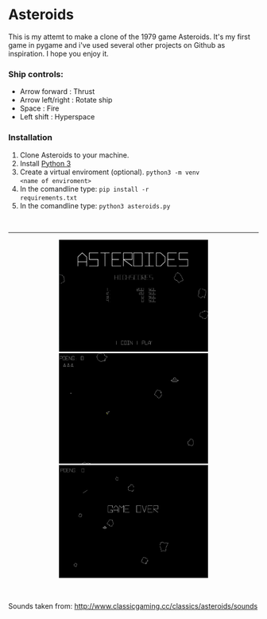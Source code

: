 # Asteroids

This is my attemt to make a clone of the 1979 game Asteroids. 
It's my first game in pygame and i've used several other projects 
on Github as inspiration. I hope you enjoy it.


### Ship controls:
* Arrow forward     : Thrust
* Arrow left/right  : Rotate ship
* Space             : Fire
* Left shift        : Hyperspace


### Installation
1. Clone Asteroids to your machine.
2. Install [Python 3](https://www.python.org/downloads/)
3. Create a virtual enviroment (optional). <code>python3 -m venv \<name of enviroment></code>
4. In the comandline type: <code>pip install -r requirements.txt</code>
5. In the comandline type: <code>python3 asteroids.py</code>

<br>
<hr>
<p align="center">
  <img src="images/Capture1.PNG" width="300" title="hover text">
  <img src="images/Capture2.PNG" width="300"  alt="accessibility text">
  <img src="images/Capture3.PNG" width="300" alt="accessibility text">
</p>
<br>

Sounds taken from:
http://www.classicgaming.cc/classics/asteroids/sounds

